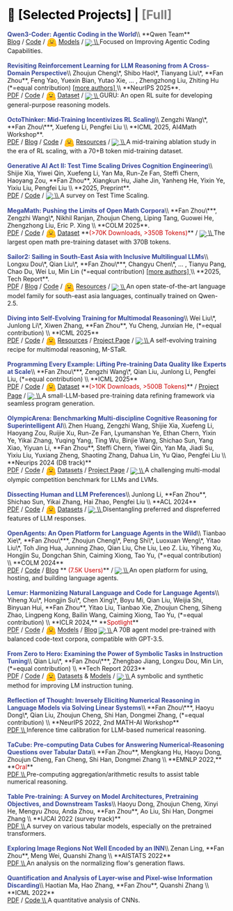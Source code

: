 <!-- CSS 样式：默认未选中显示灰色，选中时为黑色 -->
<style>
  .publication-header span {
    cursor: pointer;
    color: gray;
  }
  .publication-header span.active {
    color: black;
  }
</style>

<div id="publications">

<!-- 标题区域，使用 h1 实现 Markdown 的 # 标题效果 -->

<h1 class="publication-header">
  <span id="selectedHeader" class="active" onclick="filterPubs('selected')">📖 [Selected Projects]</span> |
  <span id="fullHeader" onclick="filterPubs('full')">[Full]</span>
</h1>

<div class="paper-box-text" data-selected="true" markdown="1">
<strong><font color="#374798">Qwen3-Coder: Agentic Coding in the World</font></strong>\\
**Qwen Team** <br>
<a href="https://qwenlm.github.io/blog/qwen3-coder/" style="pdf"><span>Blog</span></a> /
<a href="https://github.com/QwenLM/Qwen3-Coder" style="code"><span>Code</span></a> /
<img src="images/huggingface_logo.svg" width=23em style="vertical-align: middle;"> 
<a href="https://huggingface.co/collections/Qwen/qwen3-coder-687fc861e53c939e52d52d10" style="pdf"><span>Models</span></a> /
<a href="https://github.com/QwenLM/Qwen3-Coder">
<img src="https://img.shields.io/github/stars/QwenLM/Qwen3-Coder?style=social" style="vertical-align: middle;"> \\
</a>
<span>Focused on Improving Agentic Coding Capabilities.</span>
<br>
<br>
</div>

<div class="paper-box-text" data-selected="true" markdown="1">
<strong><font color="#374798">Revisiting Reinforcement Learning for LLM Reasoning from A Cross-Domain Perspective</font></strong>\\
Zhoujun Cheng\*, Shibo Hao\*, Tianyang Liu\*, **Fan Zhou**, Feng Yao, Yuexin Bian, Yutao Xie, 
<span id="authorsCollapsed-guru">... , </span>
<span id="authorsExpanded-guru" style="display: none;">
Nilabjo Dey, Yonghao Zhuang, Yuheng Zha, Yi Gu, Kun Zhou, Yuqi Wang, Yuan Li, Richard Fan, Jianshu She, Chengqian Gao, Abulhair Saparov, Taylor W. Killian, Haonan Li, Mikhail Yurochkin, Eric P. Xing, 
</span>
Zhengzhong Liu, Zhiting Hu (*=equal contribution)
<a href="#" onclick="
      var a = document.getElementById('authorsExpanded-guru');
      var c = document.getElementById('authorsCollapsed-guru');
      if(a.style.display==='none'){
         a.style.display='inline';
         c.style.display='none';
         this.innerText='[less authors]';
      } else {
         a.style.display='none';
         c.style.display='inline';
         this.innerText='[more authors]';
      }
      return false;
    ">
[more authors]
</a> \\
**NeurIPS 2025**. <br>
<a href="https://www.arxiv.org/abs/2506.14965" style="pdf"><span>PDF</span></a> / 
<a href="https://github.com/LLM360/Reasoning360" style="code"><span>Code</span></a> / 
<img src="images/huggingface_logo.svg" width=23em style="vertical-align: middle;"> 
<a href="https://huggingface.co/datasets/LLM360/guru-RL-92k" style="pdf"><span>Dataset</span></a> /
<a href="https://github.com/LLM360/Reasoning360">
<img src="https://img.shields.io/github/stars/LLM360/Reasoning360?style=social" style="vertical-align: middle;"> \\
</a>
<span>GURU: An open RL suite for developing general-purpose reasoning models.</span>
<br>
<br>
</div>

<div class="paper-box-text" data-selected="true" markdown="1">
<strong><font color="#374798">OctoThinker: Mid-Training Incentivizes RL Scaling</font></strong>\\
Zengzhi Wang\*, **Fan Zhou\***, Xuefeng Li, Pengfei Liu \\
**ICML 2025, AI4Math Workshop**. <br>
<a href="https://arxiv.org/abs/2506.20512" style="pdf"><span>PDF</span></a> / 
<a href="https://natural-rugby-f7c.notion.site/OctoThinker-Revisiting-Mid-Training-1d20b810e2d680c494a9f9dad0a90d53" style="pdf"><span>Blog</span></a> / 
<a href="https://github.com/GAIR-NLP/OctoThinker" style="code"><span>Code</span></a> / 
<img src="images/huggingface_logo.svg" width=23em style="vertical-align: middle;"> 
<a href="https://huggingface.co/OctoThinker" style="pdf"><span>Resources</span></a> /
<a href="https://github.com/GAIR-NLP/OctoThinker">
<img src="https://img.shields.io/github/stars/GAIR-NLP/OctoThinker?style=social" style="vertical-align: middle;"> \\
</a>
<span>A mid-training ablation study in the era of RL scaling, with a 70+B token mid-training dataset.</span>
<br>
<br>
</div>

<div class="paper-box-text" data-selected="false" markdown="1">
<strong><font color="#374798">Generative AI Act II: Test Time Scaling Drives Cognition Engineering</font></strong>\\
Shijie Xia, Yiwei Qin, Xuefeng Li, Yan Ma, Run-Ze Fan, Steffi Chern, Haoyang Zou, **Fan Zhou**, Xiangkun Hu, Jiahe Jin, Yanheng He, Yixin Ye, Yixiu Liu, Pengfei Liu \\
**2025, Preprint**. <br>
<a href="https://arxiv.org/abs/2504.13828" style="pdf"><span>PDF</span></a> / 
<a href="https://github.com/GAIR-NLP/cognition-engineering" style="code"><span>Code</span></a> / 
<a href="https://github.com/GAIR-NLP/cognition-engineering">
<img src="https://img.shields.io/github/stars/GAIR-NLP/cognition-engineering?style=social" style="vertical-align: middle;"> \\
</a>
<span>A survey on Test Time Scaling.</span>
<br>
<br>
</div>

<div class="paper-box-text" data-selected="true" markdown="1">
<strong><font color="#374798">MegaMath: Pushing the Limits of Open Math Corpora</font></strong>\\
**Fan Zhou\***, Zengzhi Wang\*, Nikhil Ranjan, Zhoujun Cheng, Liping Tang, Guowei He, Zhengzhong Liu, Eric P. Xing \\
**COLM 2025**. <br>
<a href="https://arxiv.org/abs/2504.02807" style="pdf"><span>PDF</span></a> / 
<a href="https://github.com/LLM360/MegaMath" style="code"><span>Code</span></a> / 
<img src="images/huggingface_logo.svg" width=23em style="vertical-align: middle;"> 
<a href="https://huggingface.co/datasets/LLM360/MegaMath" style="pdf"><span>Dataset</span></a>
<span>**<font color="#cc0000">(>70K Downloads, >350B Tokens)</font>**</span> / 
<a href="https://github.com/LLM360/MegaMath">
<img src="https://img.shields.io/github/stars/LLM360/MegaMath?style=social" style="vertical-align: middle;"> \\
</a>
<span>The largest open math pre-training dataset with 370B tokens.</span>
<br>
<br>
</div>


<div class="paper-box-text" data-selected="true" markdown="1">
<strong><font color="#374798">Sailor2: Sailing in South-East Asia with Inclusive Multilingual LLMs</font></strong>\\
Longxu Dou\*, Qian Liu\*, **Fan Zhou\***, Changyu Chen\*, 
<span id="authorsCollapsed-sailor2">... , </span>
<span id="authorsExpanded-sailor2" style="display: none;">
Zili Wang, Ziqi Jin, Zichen Liu, Tongyao Zhu, Cunxiao Du, Penghui Yang, Haonan Wang, Xin Mao, Xiachong Feng, Man Tsung Yeung, Xinyi Wan, Kunat Pipatanakul, Fajri Koto, Min Si Thu, Hynek Kydlicek, Zeyi Liu, Qunshu Lin, Sittipong Sripaisarnmongkol, Kridtaphad Sae-Khow, Nirattisai Thongchim, Taechawat Konkaew, Narong Borijindargoon, Matichon Maneegard, Phakphum Artkaew, Quan Nguyen, Wannaphong Phatthiyaphaibun, Zheng-Xin Yong, Anh Dao, Hoang H. Tran, Mike Zhang, 
</span>
Tianyu Pang, Chao Du, Wei Lu, Min Lin (*=equal contribution)
<a href="#" onclick="
      var a = document.getElementById('authorsExpanded-sailor2');
      var c = document.getElementById('authorsCollapsed-sailor2');
      if(a.style.display==='none'){
         a.style.display='inline';
         c.style.display='none';
         this.innerText='[less authors]';
      } else {
         a.style.display='none';
         c.style.display='inline';
         this.innerText='[more authors]';
      }
      return false;
    ">
[more authors]
</a> \\
**2025, Tech Report**. <br>
<a href="https://arxiv.org/abs/2502.12982" style="pdf"><span>PDF</span></a> /
<a href="https://sea-sailor.github.io/blog/sailor2/" style="code"><span>Blog</span></a> /
<a href="https://github.com/sail-sg/sailor2" style="code"><span>Code</span></a> /
<img src="images/huggingface_logo.svg" width=23em style="vertical-align: middle;"> 
<a href="https://huggingface.co/sailor2" style="pdf"><span>Resources</span></a> /
<a href="https://github.com/sail-sg/sailor2">
<img src="https://img.shields.io/github/stars/sail-sg/sailor2?style=social" style="vertical-align: middle;"> \\
</a>
<span>An open state-of-the-art language model family for south-east asia languages, continually trained on Qwen-2.5.</span>
<br>
<br>
</div>

<div class="paper-box-text" data-selected="false" markdown="1">
<strong><font color="#374798">Diving into Self-Evolving Training for Multimodal Reasoning</font></strong>\\
Wei Liu\*, Junlong Li\*, Xiwen Zhang, **Fan Zhou**, Yu Cheng, Junxian He, (*=equal contribution) \\
**ICML 2025** <br>
<a href="https://arxiv.org/abs/2412.17451" style="pdf"><span>PDF</span></a> / 
<a href="https://github.com/hkust-nlp/mstar" style="code"><span>Code</span></a> / 
<img src="images/huggingface_logo.svg" width=23em style="vertical-align: middle;"> 
<a href="https://huggingface.co/collections/hkust-nlp/m-star-676bbf9f749dbf511e7c4a32" style="pdf"><span>Resources</span></a> /
<a href="https://mstar-lmm.github.io/" style="code"><span>Project Page</span></a> /
<a href="https://github.com/hkust-nlp/mstar">
<img src="https://img.shields.io/github/stars/hkust-nlp/mstar?style=social" style="vertical-align: middle;"> \\
</a>
<span>A self-evolving training recipe for multimodal reasoning, M-STaR.</span>
<br>
<br>
</div>

<div class="paper-box-text" data-selected="true" markdown="1">
<strong><font color="#374798">Programming Every Example: Lifting Pre-training Data Quality like Experts at Scale</font></strong>\\
**Fan Zhou\***, Zengzhi Wang\*, Qian Liu, Junlong Li, Pengfei Liu, (*=equal contribution) \\
**ICML 2025** <br>
<a href="https://arxiv.org/abs/2409.17115" style="pdf"><span>PDF</span></a> / 
<a href="https://github.com/GAIR-NLP/ProX" style="code"><span>Code</span></a> / 
<img src="images/huggingface_logo.svg" width=23em style="vertical-align: middle;"> 
<a href="https://huggingface.co/gair-prox" style="pdf"><span>Dataset</span></a>
<span>**<font color="#cc0000">(>10K Downloads, >500B Tokens)</font>**</span> / 
<a href="https://gair-nlp.github.io/ProX" style="pdf"><span>Project Page</span></a> / 
<a href="https://github.com/GAIR-NLP/ProX">
<img src="https://img.shields.io/github/stars/GAIR-NLP/ProX?style=social" style="vertical-align: middle;"> \\
</a>
<span>A small-LLM-based pre-training data refining framework via seamless program generation.</span> 
<br>
<br>
</div>

<div class="paper-box-text" data-selected="false" markdown="1">
<strong><font color="#374798">OlympicArena: Benchmarking Multi-discipline Cognitive Reasoning for Superintelligent AI</font></strong>\\
Zhen Huang, Zengzhi Wang, Shijie Xia, Xuefeng Li, Haoyang Zou, Ruijie Xu, Run-Ze Fan, Lyumanshan Ye, Ethan Chern, Yixin Ye, Yikai Zhang, Yuqing Yang, Ting Wu, Binjie Wang, Shichao Sun, Yang Xiao, Yiyuan Li, **Fan Zhou**, Steffi Chern, Yiwei Qin, Yan Ma, Jiadi Su, Yixiu Liu, Yuxiang Zheng, Shaoting Zhang, Dahua Lin, Yu Qiao, Pengfei Liu \\
**Neurips 2024 (DB track)** <br>
<a href="https://arxiv.org/abs/2406.12753" style="pdf"><span>PDF</span></a> /
<a href="https://github.com/GAIR-NLP/OlympicArena" style="code"><span>Code</span></a> /
<img src="images/huggingface_logo.svg" width=23em style="vertical-align: middle;"> 
<a href="https://huggingface.co/datasets/GAIR/OlympicArena" style="pdf"><span>Datasets</span></a> /
<a href="https://gair-nlp.github.io/OlympicArena/" style="pdf"><span>Project Page</span></a> /
<a href="https://github.com/GAIR-NLP/OlympicArena">
<img src="https://img.shields.io/github/stars/GAIR-NLP/OlympicArena?style=social" style="vertical-align: middle;"> \\
</a>
<span>A challenging multi-modal olympic competition benchmark for LLMs and LVMs.</span> 
<br>
<br>
</div>

<div class="paper-box-text" data-selected="false" markdown="1">
<strong><font color="#374798">Dissecting Human and LLM Preferences</font></strong>\\
Junlong Li, **Fan Zhou**, Shichao Sun, Yikai Zhang, Hai Zhao, Pengfei Liu \\
**ACL 2024** <br>
<a href="https://arxiv.org/abs/2402.11296" style="pdf"><span>PDF</span></a> /
<a href="https://github.com/GAIR-NLP/Preference-Dissection" style="code"><span>Code</span></a> /
<img src="images/huggingface_logo.svg" width=23em style="vertical-align: middle;"> 
<a href="https://huggingface.co/datasets/GAIR/Preference-Dissection" style="pdf"><span>Datasets</span></a> /
<a href="https://github.com/GAIR-NLP/Preference-Dissection">
<img src="https://img.shields.io/github/stars/GAIR-NLP/Preference-Dissection?style=social" style="vertical-align: middle;"> \\
</a>
<span>Disentangling preferred and dispreferred features of LLM responses.</span> 
<br>
<br>
</div>

<div class="paper-box-text" data-selected="true" markdown="1">
<strong><font color="#374798">OpenAgents: An Open Platform for Language Agents in the Wild</font></strong>\\
Tianbao Xie\*, **Fan Zhou\***, Zhoujun Cheng\*, Peng Shi\*, Luoxuan Weng\*, Yitao Liu\*, Toh Jing Hua, Junning Zhao, Qian Liu, Che Liu, Leo Z. Liu, Yiheng Xu, Hongjin Su, Dongchan Shin, Caiming Xiong, Tao Yu, (*=equal contribution) \\
**COLM 2024** <br>
<a href="https://arxiv.org/abs/2310.10634" style="pdf"><span>PDF</span></a> /
<a href="https://github.com/xlang-ai/OpenAgents" style="code"><span>Code</span></a> /
<a href="https://www.xlang.ai/blog/xlang-intro" style="pdf"><span>Blog</span></a>
<span>**<font color="#cc0000"> (7.5K Users)</font>**</span> / 
<a href="https://github.com/xlang-ai/OpenAgents">
<img src="https://img.shields.io/github/stars/xlang-ai/OpenAgents?style=social" style="vertical-align: middle;"> \\
</a>
<span>An open platform for using, hosting, and building language agents.</span> 
<br>
<br>
</div>

<div class="paper-box-text" data-selected="true" markdown="1">
<strong><font color="#374798">Lemur: Harmonizing Natural Language and Code for Language Agents</font></strong>\\
Yiheng Xu\*, Hongjin Su\*, Chen Xing\*, Boyu Mi, Qian Liu, Weijia Shi, Binyuan Hui, **Fan Zhou**, Yitao Liu, Tianbao Xie, Zhoujun Cheng, Siheng Zhao, Lingpeng Kong, Bailin Wang, Caiming Xiong, Tao Yu, (*=equal contribution) \\
**ICLR 2024,** **<font color="#cc0000">Spotlight</font>** <br>
<a href="https://arxiv.org/abs/2310.06830" style="pdf"><span>PDF</span></a> /
<a href="https://github.com/OpenLemur/Lemur" style="code"><span>Code</span></a> /
<img src="images/huggingface_logo.svg" width=23em style="vertical-align: middle;"> 
<a href="https://huggingface.co/OpenLemur" style="pdf"><span>Models</span></a> /
<a href="https://www.xlang.ai/blog/openlemur" style="pdf"><span>Blog</span></a>
<a href="https://github.com/OpenLemur/Lemur">
<img src="https://img.shields.io/github/stars/OpenLemur/Lemur?style=social" style="vertical-align: middle;"> \\
</a>
<span>A 70B agent model pre-trained with balanced code-text corpora, compatible with GPT-3.5.</span>
<br>
<br>
</div>

<div class="paper-box-text" data-selected="false" markdown="1">
<strong><font color="#374798">From Zero to Hero: Examining the Power of Symbolic Tasks in Instruction Tuning</font></strong>\\
Qian Liu\*, **Fan Zhou\***, Zhengbao Jiang, Longxu Dou, Min Lin, (*=equal contribution) \\
**Tech Report 2023** <br>
<a href="https://arxiv.org/abs/2304.07995" style="pdf"><span>PDF</span></a> /
<a href="https://github.com/sail-sg/symbolic-instruction-tuning" style="code"><span>Code</span></a> /
<img src="images/huggingface_logo.svg" width=23em style="vertical-align: middle;"> 
<a href="https://huggingface.co/datasets/sail/symbolic-instruction-tuning" style="pdf"><span>Datasets</span></a> &
<a href="https://huggingface.co/models?search=sail/tapex-zero"><span>Models</span></a> /
<a href="https://github.com/sail-sg/symbolic-instruction-tuning">
<img src="https://img.shields.io/github/stars/sail-sg/symbolic-instruction-tuning?style=social" style="vertical-align: middle;"> \\
</a>
<span>A symbolic and synthetic method for improving LM instruction tuning.</span> 
<br>
<br>
</div>

<div class="paper-box-text" data-selected="false" markdown="1">
<strong><font color="#374798">Reflection of Thought: Inversely Eliciting Numerical Reasoning in Language Models via Solving Linear Systems</font></strong>\\
**Fan Zhou\***, Haoyu Dong\*, Qian Liu, Zhoujun Cheng, Shi Han, Dongmei Zhang, (*=equal contribution) \\
**NeurIPS 2022, 2nd MATH-AI Workshop** <br>
<a href="https://arxiv.org/abs/2210.05075" style="pdf"><span>PDF</span> \\
</a>
<span>Inference time calibration for LLM-based numerical reasoning.</span> 
<br>
<br>
</div>
 
<div class="paper-box-text" data-selected="false" markdown="1">
<strong><font color="#374798">TaCube: Pre-computing Data Cubes for Answering Numerical-Reasoning Questions over Tabular Data</font></strong>\\
**Fan Zhou**, Mengkang Hu, Haoyu Dong, Zhoujun Cheng, Fan Cheng, Shi Han, Dongmei Zhang \\
**EMNLP 2022,** **<font color="#cc0000">Oral</font>** <br>
<a href="https://arxiv.org/abs/2205.12682" style="pdf"><span>PDF</span> \\
</a>
<span>Pre-computing aggregation/arithmetic results to assist table numerical reasoning.</span> 
<br>
<br>
</div>

<div class="paper-box-text" data-selected="false" markdown="1">
<strong><font color="#374798">Table Pre-training: A Survey on Model Architectures, Pretraining Objectives, and Downstream Tasks</font></strong>\\
Haoyu Dong, Zhoujun Cheng, Xinyi He, Mengyu Zhou, Anda Zhou, **Fan Zhou**, Ao Liu, Shi Han, Dongmei Zhang \\
**IJCAI 2022 (survey track)** <br>
<a href="https://arxiv.org/abs/2201.09745" style="pdf"><span>PDF</span> \\
</a>
<span>A survey on various tabular models, especially on the pretrained transformers.</span> 
<br>
<br>
</div>

<div class="paper-box-text" data-selected="false" markdown="1">
<strong><font color="#374798">Exploring Image Regions Not Well Encoded by an INN</font></strong>\\
Zenan Ling, **Fan Zhou**, Meng Wei, Quanshi Zhang \\
**AISTATS 2022** <br>
<a href="https://proceedings.mlr.press/v151/ling22a/ling22a.pdf" style="pdf"><span>PDF</span> \\
</a>
<span>An analysis on the normalizing flow's generation flaws.</span> 
<br>
<br>
</div>


<div class="paper-box-text" data-selected="false" markdown="1">
<strong><font color="#374798">Quantification and Analysis of Layer-wise and Pixel-wise Information Discarding</font></strong>\\
Haotian Ma, Hao Zhang, **Fan Zhou**, Quanshi Zhang \\
**ICML 2022** <br>
<a href="https://proceedings.mlr.press/v162/ma22b/ma22b.pdf" style="pdf"><span>PDF</span></a> /
<a href="https://github.com/haotianSustc/deepinfo" style="code"><span>Code</span> \\
</a>
<span>A quantitative analysis of CNNs.</span> 
<br>
<br>
</div>


</div>

<script>
function filterPubs(filterType) {
  var pubs = document.getElementById('publications').children;
  for (var i = 0; i < pubs.length; i++) {
    var selectedAttr = pubs[i].getAttribute('data-selected');
    if (selectedAttr !== null) { // 只对存在 data-selected 属性的元素进行处理
      if (filterType === 'selected') {
        pubs[i].style.display = (selectedAttr === 'true') ? '' : 'none';
      } else {
        pubs[i].style.display = '';
      }
    }
  }
  // 更新标题 active 样式
  if (filterType === 'selected') {
    document.getElementById('selectedHeader').classList.add('active');
    document.getElementById('fullHeader').classList.remove('active');
  } else {
    document.getElementById('fullHeader').classList.add('active');
    document.getElementById('selectedHeader').classList.remove('active');
  }
}
document.addEventListener('DOMContentLoaded', function() {
  filterPubs('selected');
});
</script>